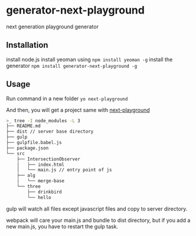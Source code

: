 # generator-next-playground

next generation playground generator

## Installation

install node.js
install yeoman using `npm install yeoman -g`
install the generator `npm install generator-next-playground -g`

## Usage

Run command in a new folder `yo next-playground`

And then, you will get a project same with [next-playground](https://github.com/fedeoo/playground)

```sh
>_ tree -I node_modules -L 3
├── README.md
├── dist // server base directory
├── gulp
├── gulpfile.babel.js
├── package.json
└── src
    ├── IntersectionObserver
    │   ├── index.html
    │   └── main.js // entry point of js
    ├── alg
    │   └── merge-base
    └── three
        ├── drinkbird
        └── hello
```

gulp will watch all files except javascript files and copy to server directory.

webpack will care your main.js and bundle to dist directory, but if you add a new main.js, you have to restart the gulp task.

